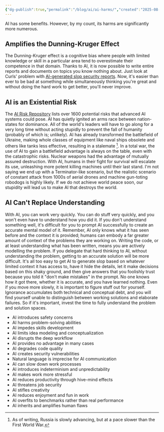 ```yaml
---
{"dg-publish":true,"permalink":"/blog/ai/ai-harms/","created":"2025-08-26T19:38:31.977+01:00","updated":"2025-08-26T19:38:47.665+01:00"}
---
```


AI has some benefits. However, by my count, its harms are significantly more numerous.

## Amplifies the Dunning-Kruger Effect
The Dunning-Kruger effect is a cognitive bias where people with limited knowledge or skill in a particular area tend to overestimate their competence in that domain. Thanks to AI, it is now possible to write entire reports and documents on topics you know nothing about. Just look at Curls' problem with [AI-generated slop security reports](https://www.theregister.com/2025/05/07/curl_ai_bug_reports/). Now, it's easier than ever to be bad at something while simultaneously thinking you're great and without doing the hard work to get better, you'll never improve.

## AI is an Existential Risk
The [AI Risk Repository](https://airisk.mit.edu/) lists over 1600 potential risks that advanced AI systems could pose. AI has quietly ignited an arms race between nation-states for dominance. All of the world's leaders will have to go along for a very long time without acting stupidly to prevent the fall of humanity (probably of which is; unlikely). AI has already transformed the battlefield of Ukraine, making whole classes of equipment like naval ships obsolete and others like tanks less effective, resulting in a stalemate [^1]. In a total war, the use of AI to gain a battlefield advantage is always on the table, even with the catastrophic risks. Nuclear weapons had the advantage of mutually assured destruction. With AI, humans in their fight for survival will escalate its use, unleashing more potent killing machines until their last stand. I'm not saying we end up with a Terminator-like scenario, but the realistic scenario of constant attack from 1000s of aerial drones and machine gun-toting robodogs is highly likely. If we do not achieve world peace soon, our stupidity will lead us to make AI that destroys the world.

## AI Can't Replace Understanding
With AI, you can work very quickly. You can do stuff very quickly, and you won't even have to understand how you did it. If you don't understand something well, it's difficult for you to prompt AI successfully to create an accurate mental model of it. Remember, AI only knows what it has seen before and the context it is provided; humans can embody a far greater amount of context of the problems they are working on. Writing the code, or at least understanding what has been written, means you are actively modelling the problem. If you delegate that hard thinking to AI, without understanding the problem, getting to an accurate solution will be more difficult. It's all too easy to get AI to generate slop based on whatever limited context it has access to, have it hide the details, let it make decisions based on this shaky ground, and then give answers that you foolishly trust because you told it "don't make mistakes" in the prompt. No one knows how it got there, whether it is accurate, and you have learned nothing.  Even if you move more slowly, it is important to figure stuff out for yourself. Ignorance accumulates both technical and conceptual debt, and you will find yourself unable to distinguish between working solutions and elaborate failures. So if it's important, invest the time to fully understand the problem and solution spaces.

- AI introduces safety concerns
- AI harms problem-solving abilities
- AI impedes skills development
- AI limits idea modeling and conceptualization
- AI disrupts the deep workflow
- AI provides no advantage in many cases
- AI degrades code quality
- AI creates security vulnerabilities
- Natural language is imprecise for AI communication
- AI can slow down work processes
- AI introduces indeterminism and unpredictability
- AI makes work more stressful
- AI reduces productivity through hive-mind effects
- AI threatens job security
- AI stifles creativity
- AI reduces enjoyment and fun in work
- AI overfits to benchmarks rather than real performance
- AI inherits and amplifies human flaws

[^1]: As of writing, Russia is slowly advancing, but at a pace slower than the First World War.
